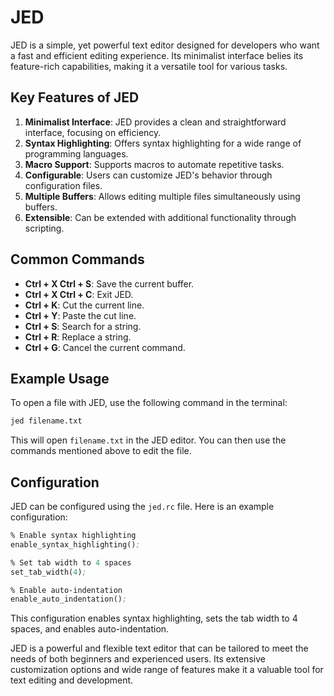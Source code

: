 # JED

JED is a simple, yet powerful text editor designed for developers who want a fast and efficient editing experience. Its minimalist interface belies its feature-rich capabilities, making it a versatile tool for various tasks.

## Key Features of JED

1. **Minimalist Interface**: JED provides a clean and straightforward interface, focusing on efficiency.
2. **Syntax Highlighting**: Offers syntax highlighting for a wide range of programming languages.
3. **Macro Support**: Supports macros to automate repetitive tasks.
4. **Configurable**: Users can customize JED's behavior through configuration files.
5. **Multiple Buffers**: Allows editing multiple files simultaneously using buffers.
6. **Extensible**: Can be extended with additional functionality through scripting.

## Common Commands

- **Ctrl + X Ctrl + S**: Save the current buffer.
- **Ctrl + X Ctrl + C**: Exit JED.
- **Ctrl + K**: Cut the current line.
- **Ctrl + Y**: Paste the cut line.
- **Ctrl + S**: Search for a string.
- **Ctrl + R**: Replace a string.
- **Ctrl + G**: Cancel the current command.

## Example Usage

To open a file with JED, use the following command in the terminal:

```sh
jed filename.txt
```

This will open `filename.txt` in the JED editor. You can then use the commands mentioned above to edit the file.

## Configuration

JED can be configured using the `jed.rc` file. Here is an example configuration:

```lisp
% Enable syntax highlighting
enable_syntax_highlighting();

% Set tab width to 4 spaces
set_tab_width(4);

% Enable auto-indentation
enable_auto_indentation();
```

This configuration enables syntax highlighting, sets the tab width to 4 spaces, and enables auto-indentation.

JED is a powerful and flexible text editor that can be tailored to meet the needs of both beginners and experienced users. Its extensive customization options and wide range of features make it a valuable tool for text editing and development.
